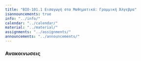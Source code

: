 ```yaml
---
title: "ΒΙΟ-101.1 Εισαγωγή στα Μαθηματικά: Γραμμική Άλγεβρα"
isannouncements: true
info: "../info/"
calendar: "../calendar/"
material: "../material/"
assignments: "../assignments/"
announcements: "../announcements/"
---
```


### Ανακοινωσεις

